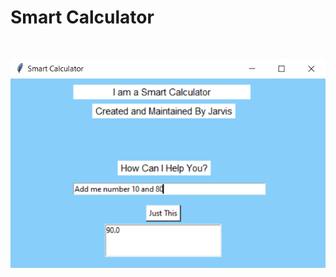 # Smart Calculator

<br>

![](https://github.com/JayantGoel001/Smart-Calculator/blob/master/smart-calculator.png)